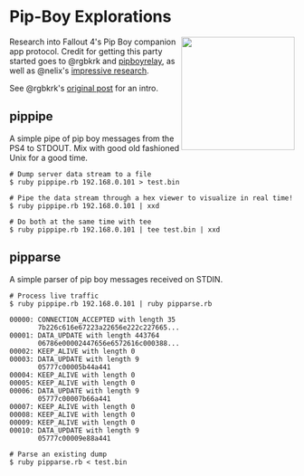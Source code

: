 # Pip-Boy Explorations
<img src="http://i.imgur.com/Icy3L07.png" width="200" align="right">

Research into Fallout 4's Pip Boy companion app protocol. Credit for getting this party started goes to @rgbkrk and [pipboyrelay](https://github.com/rgbkrk/pipboyrelay), as well as @nelix's [impressive research](https://github.com/rgbkrk/pipboyrelay/pull/2).

See @rgbkrk's [original post](https://getcarina.com/blog/fallout-4-service-discovery-and-relay/) for an intro.

## pippipe

A simple pipe of pip boy messages from the PS4 to STDOUT. Mix with good old fashioned Unix for a good time.

```
# Dump server data stream to a file
$ ruby pippipe.rb 192.168.0.101 > test.bin
```

```
# Pipe the data stream through a hex viewer to visualize in real time!
$ ruby pippipe.rb 192.168.0.101 | xxd
```

```
# Do both at the same time with tee
$ ruby pippipe.rb 192.168.0.101 | tee test.bin | xxd
```

## pipparse

A simple parser of pip boy messages received on STDIN.

```
# Process live traffic
$ ruby pippipe.rb 192.168.0.101 | ruby pipparse.rb

00000: CONNECTION_ACCEPTED with length 35
       7b226c616e67223a22656e222c227665...
00001: DATA_UPDATE with length 443764
       06786e00002447656e6572616c000388...
00002: KEEP_ALIVE with length 0
00003: DATA_UPDATE with length 9
       05777c00005b44a441
00004: KEEP_ALIVE with length 0
00005: KEEP_ALIVE with length 0
00006: DATA_UPDATE with length 9
       05777c00007b66a441
00007: KEEP_ALIVE with length 0
00008: KEEP_ALIVE with length 0
00009: KEEP_ALIVE with length 0
00010: DATA_UPDATE with length 9
       05777c00009e88a441
```

```
# Parse an existing dump
$ ruby pipparse.rb < test.bin
```
